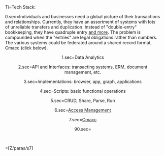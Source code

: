 Ti=Tech Stack:

0.sec=Individuals and businesses need a global picture of their transactions and relationships.  Currently, they have an assortment of systems with lots of unreliable transfers and duplication.  Instead of "double-entry" bookkeeping, they have quadruple entry <a href="http://gendal.me/2015/01/15/cost-trust-something-else-whats-the-killer-app-for-block-chain-technology/">and more</a>.  The problem is compounded when the "entries" are legal obligations rather than numbers. The various systems could be federated around a shared record format, Cmacc (click below).<center>

1.sec=Data Analytics

2.sec=API and Interfaces: transacting systems, ERM, document management, etc.

3.sec=Implementations: browser, app, graph, applications

4.sec=Scripts:  basic functional operations
   
5.sec=CRUD, Share, Parse, Run

6.sec=<a href="index.php?action=doc&file=GH/KantaraInitiative/UMA-Text/0.md">Access Management</a>

7.sec=<a href="index.php?action=doc&file=S/About/Conference/Stack/Cmacc_0.md">Cmacc</a>

90.sec=</center><br>

=[Z/paras/s7]